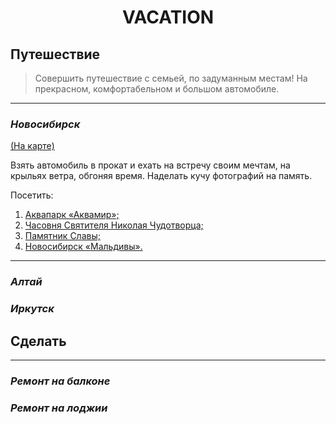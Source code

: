 # <p align="center">VACATION

## **Путешествие**

> Совершить путешествие с семьей, по задуманным местам! На прекрасном, комфортабельном и большом автомобиле.
___
### *Новосибирск*

[(На карте)](https://goo.gl/maps/8L9aVxTjKSVmGFcv9)

Взять автомобиль в прокат и ехать на встречу своим мечтам, на крыльях ветра, обгоняя время. Наделать кучу фотографий на память.

Посетить:
1. [Аквапарк «Аквамир»;](https://akvaparknsk.ru/)
2. [Часовня Святителя Николая Чудотворца;](https://ru.wikipedia.org/wiki/%D0%A7%D0%B0%D1%81%D0%BE%D0%B2%D0%BD%D1%8F_%D0%9D%D0%B8%D0%BA%D0%BE%D0%BB%D0%B0%D1%8F_%D0%A7%D1%83%D0%B4%D0%BE%D1%82%D0%B2%D0%BE%D1%80%D1%86%D0%B0_(%D0%9D%D0%BE%D0%B2%D0%BE%D1%81%D0%B8%D0%B1%D0%B8%D1%80%D1%81%D0%BA))
3. [Памятник Славы;](https://ru.wikipedia.org/wiki/%D0%9C%D0%BE%D0%BD%D1%83%D0%BC%D0%B5%D0%BD%D1%82_%D0%A1%D0%BB%D0%B0%D0%B2%D1%8B_(%D0%9D%D0%BE%D0%B2%D0%BE%D1%81%D0%B8%D0%B1%D0%B8%D1%80%D1%81%D0%BA))
4. [Новосибирск «Мальдивы».](https://spsib.ru/accommodation/maldivy)

---
### *Алтай*

### *Иркутск*

## **Сделать**
___
### _Ремонт на балконе_

### _Ремонт на лоджии_

